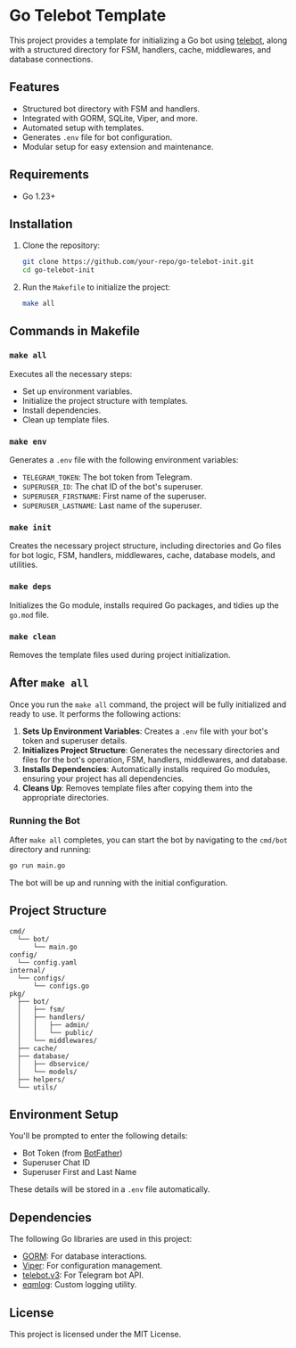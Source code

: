 # Go Telebot Template

This project provides a template for initializing a Go bot using [telebot](https://github.com/tucnak/telebot), along with a structured directory for FSM, handlers, cache, middlewares, and database connections.

## Features

- Structured bot directory with FSM and handlers.
- Integrated with GORM, SQLite, Viper, and more.
- Automated setup with templates.
- Generates `.env` file for bot configuration.
- Modular setup for easy extension and maintenance.

## Requirements

- Go 1.23+

## Installation

1. Clone the repository:
    ```bash
    git clone https://github.com/your-repo/go-telebot-init.git
    cd go-telebot-init
    ```

2. Run the `Makefile` to initialize the project:
    ```bash
    make all
    ```

## Commands in Makefile

### `make all`

Executes all the necessary steps:
- Set up environment variables.
- Initialize the project structure with templates.
- Install dependencies.
- Clean up template files.

### `make env`

Generates a `.env` file with the following environment variables:
- `TELEGRAM_TOKEN`: The bot token from Telegram.
- `SUPERUSER_ID`: The chat ID of the bot's superuser.
- `SUPERUSER_FIRSTNAME`: First name of the superuser.
- `SUPERUSER_LASTNAME`: Last name of the superuser.

### `make init`

Creates the necessary project structure, including directories and Go files for bot logic, FSM, handlers, middlewares, cache, database models, and utilities.

### `make deps`

Initializes the Go module, installs required Go packages, and tidies up the `go.mod` file.

### `make clean`

Removes the template files used during project initialization.

## After `make all`

Once you run the `make all` command, the project will be fully initialized and ready to use. It performs the following actions:

1. **Sets Up Environment Variables**: Creates a `.env` file with your bot's token and superuser details.
2. **Initializes Project Structure**: Generates the necessary directories and files for the bot's operation, FSM, handlers, middlewares, and database.
3. **Installs Dependencies**: Automatically installs required Go modules, ensuring your project has all dependencies.
4. **Cleans Up**: Removes template files after copying them into the appropriate directories.

### Running the Bot

After `make all` completes, you can start the bot by navigating to the `cmd/bot` directory and running:

```bash
go run main.go
```
The bot will be up and running with the initial configuration.

## Project Structure

```plaintext
cmd/
  └── bot/
      └── main.go
config/
  └── config.yaml
internal/
  └── configs/
      └── configs.go
pkg/
  ├── bot/
  │   ├── fsm/
  │   ├── handlers/
  │   │   ├── admin/
  │   │   └── public/
  │   └── middlewares/
  ├── cache/
  ├── database/
  │   ├── dbservice/
  │   └── models/
  ├── helpers/
  └── utils/
```

## Environment Setup

You'll be prompted to enter the following details:
- Bot Token (from [BotFather](https://core.telegram.org/bots#botfather))
- Superuser Chat ID
- Superuser First and Last Name

These details will be stored in a `.env` file automatically.

## Dependencies

The following Go libraries are used in this project:
- [GORM](https://gorm.io): For database interactions.
- [Viper](https://github.com/spf13/viper): For configuration management.
- [telebot.v3](https://gopkg.in/telebot.v3): For Telegram bot API.
- [eqmlog](https://github.com/lacolle87/eqmlog): Custom logging utility.

## License

This project is licensed under the MIT License.
